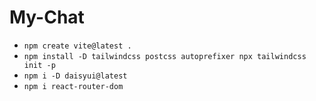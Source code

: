 # My-Chat

- `npm create vite@latest .`
- `npm install -D tailwindcss postcss autoprefixer npx tailwindcss init -p`
- `npm i -D daisyui@latest`
- `npm i react-router-dom`
